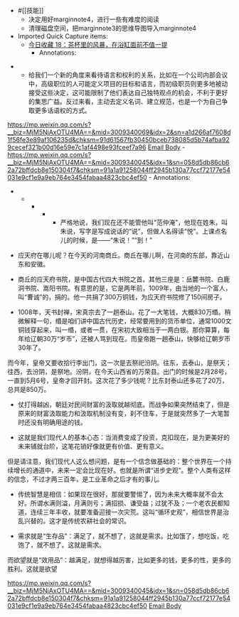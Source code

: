 - #[[技能]]
    - 决定用好marginnote4，进行一些有难度的阅读
    - 清理磁盘空间，把marginnote3的思维导图导入marginnote4
- Imported Quick Capture items:
    - [今日收藏 18：茶杯里的风暴，在浴缸面前不值一提](https://mp.weixin.qq.com/s?__biz=MjM5NjAxOTU4MA==&mid=3009340069&idx=2&sn=a1d266af7608d1f56fe3e89af106235d&chksm=91d61567fb30450bceb738085d5b74afba929cecef321b00d16e59e7c1af4498e93fceef7a96)
        - Annotations:

*   * 给我们一个新的角度来看待语言和权利的关系，比如在一个公司内部会议中，高级职位的人可能定义项目的目标和语言，而初级职员则更多地被动接受这些决定，这可能限制了他们表达自己独特观点的机会，不利于更好的集思广益。反过来看，主动去定义名词、建立规范，也是一个为自己争取更多话语权的方式。



https://mp.weixin.qq.com/s?__biz=MjM5NjAxOTU4MA==&mid=3009340069&idx=2&sn=a1d266af7608d1f56fe3e89af106235d&chksm=91d61567fb30450bceb738085d5b74afba929cecef321b00d16e59e7c1af4498e93fceef7a96 [Email Body](https://files.todoist.com/HWm_SZAlkyBOQxkwd5vUrKBFVrQn6mwOMIZiEj2yeYY-dJ2dK1Iv-UnED0CEA87p/by/21878347/as/file.html)
    - https://mp.weixin.qq.com/s?__biz=MjM5NjAxOTU4MA==&mid=3009340045&idx=1&sn=058d5db86cb62a72bffdcb8e150304f7&chksm=91a1a91258044ff2945b130a77ccf72177e54031e9cf1e9a9eb764e3454fabaa4823cbc4ef50
        - Annotations:

*   *   *   *   * 严格地说，我们现在还不能管他叫“范仲淹”，他现在姓朱，叫朱说，写字是写成说话的“说”，但做人名得读“悦”。上课点名儿的时候，是——“朱说！”“到！”

* 应天府在哪儿呢？在今天的河南商丘。商丘在哪儿啊，在河南的东部，靠近山东和安徽。

* 商丘的应天府书院，是中国古代四大书院之首。其他三座是：岳麓书院、白鹿洞书院、嵩阳书院。有意思的是，它是两年前，1009年，由当地的一个富人，叫“曹诚”的，捐的。他一共捐了300万铜钱，为应天府书院修了150间房子。

* 1008年，天书封禅，宋真宗去了一趟泰山。花了一大笔钱，大概830万缗。稍微解释一句，缗是咱们讲中国古代历史，经常要用到的货币单位，通常1000文铜钱穿起来，叫一缗，或者一贯，在宋初大致相当于一两白银。那你算算，每年给辽朝30万“岁币”，还被人骂到现在。而皇帝跑一趟泰山，快够给辽朝岁币30年了。

而今年，皇帝又要收拾行李出门，这一次是去祭祀汾阴。往东，去泰山，是祭天；往西，去汾阴，是祭地。汾阴，在今天山西省的万荣县。出门的时候是2月28号，一直到5月6号，皇帝才回开封。这次花了多少钱呢？比东封泰山还多花了20万，总共是850万。

* 仗打得越凶，朝廷对民间财富的汲取就越彻底。而战争如果突然结束了，但是原来的财富汲取能力和汲取机制没有变，刹不住车，于是就突然多了一大笔暂时还没有明确用途的钱。

* 这就是我们现代人的基本心态：当消费变成了投资，克扣现在，是为更美好的未来铺就台阶，这笔花销好像就更有价值、更有意义。

但是请注意，我们现代人这么想问题，是有一个信念做基础的：整个世界在一个持续增长的通道中，未来一定会比现在好。也就是所谓“进步史观”。整个人类有这样的信念，不过才两三百年，是工业革命之后才有的事儿。

* 传统智慧是相信：如果现在很好，那就要警惕了，因为未来大概率就不会太好。所谓水满则溢，月满则亏；满招损、谦受益；过犹不及；一个老农民都知道，连续三年丰收，就要准备迎接一次灾荒。这叫“循环史观”，相信世界是治乱兴替的。这才是传统农耕社会的常识。

* 需求就是“生存品”：满足了，就不想了，这就是需求。比如饿了，想吃饭，吃饱了，就不想了。这就是需求。

而欲望就是“效用品”：越满足，就想得越厉害，比如更多的钱，更多的性，更多的胜利。这就是欲望



https://mp.weixin.qq.com/s?__biz=MjM5NjAxOTU4MA==&mid=3009340045&idx=1&sn=058d5db86cb62a72bffdcb8e150304f7&chksm=91a1a91258044ff2945b130a77ccf72177e54031e9cf1e9a9eb764e3454fabaa4823cbc4ef50 [Email Body](https://files.todoist.com/SI3i91LUMUwbfCmQEZnAnPBHjM18taf-822oT4w1jUBD3zk8w8NUawEXFz_jBbzg/by/21878347/as/file.html)
